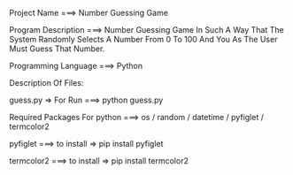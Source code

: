 Project Name ===> Number Guessing Game 

Program Description ===> Number Guessing Game In Such A Way That The System Randomly Selects A Number From 0 To 100 And You As The User Must Guess That Number.

Programming Language ===> Python

Description Of Files:

guess.py => For Run ===> python guess.py

Required Packages For python ===> os / random / datetime / pyfiglet / termcolor2

pyfiglet ===> to install => pip install pyfiglet

termcolor2 ===> to install => pip install termcolor2
